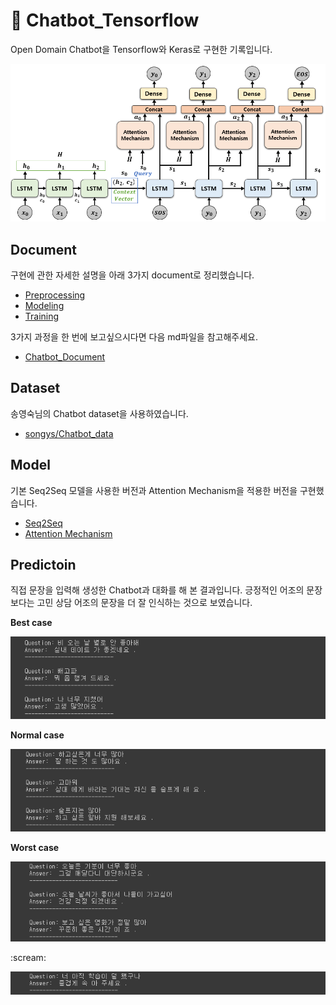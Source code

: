 # :speech_balloon: Chatbot_Tensorflow

Open Domain Chatbot을 Tensorflow와 Keras로 구현한 기록입니다.

<p align="center">
   <img src="img\block_diagram.png"/>
</p>

## Document

구현에 관한 자세한 설명을 아래 3가지 document로 정리했습니다.

- [Preprocessing](https://github.com/Chat-with-U/chatbot-tensorflow/blob/master/docs/Preprocessing.md)
- [Modeling](https://github.com/Chat-with-U/chatbot-tensorflow/blob/master/docs/Modeling.md)
- [Training](https://github.com/Chat-with-U/chatbot-tensorflow/blob/master/docs/Training.md)

3가지 과정을 한 번에 보고싶으시다면 다음 md파일을 참고해주세요.

- [Chatbot_Document](https://github.com/Chat-with-U/chatbot-tensorflow/blob/master/docs/Chatbot_Document.md)

## Dataset

송영숙님의 Chatbot dataset을 사용하였습니다.

- [songys/Chatbot_data](https://github.com/songys/Chatbot_data)

## Model

기본 Seq2Seq 모델을 사용한 버전과 Attention Mechanism을 적용한 버전을 구현했습니다.

- [Seq2Seq](https://www.tensorflow.org/api_docs/python/tf/keras/Model)
- [Attention Mechanism](https://www.tensorflow.org/api_docs/python/tf/keras/layers/Attention)

## Predictoin

직접 문장을 입력해 생성한 Chatbot과 대화를 해 본 결과입니다. 긍정적인 어조의 문장보다는 고민 상담 어조의 문장을 더 잘 인식하는 것으로 보였습니다.

**Best case**

<p align="center">
   <img src="img\best.png"/>
</p>

**Normal case**

<p align="center">
   <img src="img\normal.png"/>
</p>

**Worst case**

<p align="center">
   <img src="img\worst1.png"/>
</p>
:scream:
<p align="center">
   <img src="img\worst2.png"/>
</p>